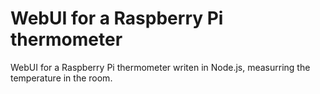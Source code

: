 WebUI for a Raspberry Pi thermometer 
===============

WebUI for a Raspberry Pi thermometer writen in Node.js, measurring the temperature in the room.
